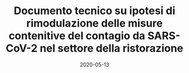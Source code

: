 ---
title: "Documento tecnico su ipotesi di rimodulazione delle misure contenitive del contagio da SARS-CoV-2 nel settore della ristorazione"
link: "https://covid19alessa-85u1985.slack.com/files/U013AFBUMJ9/F013HCRGS5B/documento_tecnico_ristorazione.pdf"
mail: ""
date: 2020-05-13
draft: false
weight: 1
---